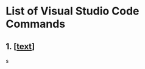 # List of Visual Studio Code Commands


## 1. [[text](https://img.shields.io/badge/Red%20Hat%20Open%20Shift-E00?logo=shift&logoColor=fff&style=for-the-badge)]
s


